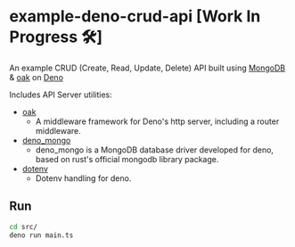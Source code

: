 # example-deno-crud-api [Work In Progress 🛠]
An example CRUD (Create, Read, Update, Delete) API built using [MongoDB](https://deno.land/x/mongo@v0.13.0) &amp; [oak](https://deno.land/x/oak@v6.3.1) on [Deno](https://deno.land)

Includes API Server utilities:

* [oak](https://deno.land/x/oak@v6.3.1)
  * A middleware framework for Deno's http server, including a router middleware.
* [deno_mongo](https://deno.land/x/mongo@v0.13.0)
  * deno_mongo is a MongoDB database driver developed for deno, based on rust's official mongodb library package.
* [dotenv](https://deno.land/x/dotenv@v0.5.0)
  * Dotenv handling for deno.


## Run

```bash
cd src/
deno run main.ts
```
